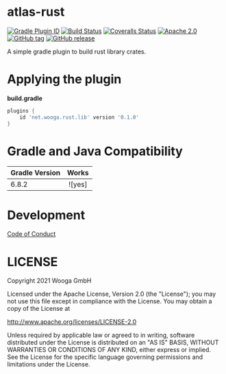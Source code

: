 atlas-rust
============

[![Gradle Plugin ID](https://img.shields.io/badge/gradle-net.wooga.rust-brightgreen.svg?style=flat-square)](https://plugins.gradle.org/plugin/net.wooga.github)
[![Build Status](https://img.shields.io/travis/wooga/atlas-rust/master.svg?style=flat-square)](https://travis-ci.org/wooga/atlas-rust)
[![Coveralls Status](https://img.shields.io/coveralls/wooga/atlas-rust/master.svg?style=flat-square)](https://coveralls.io/github/wooga/atlas-rust?branch=master)
[![Apache 2.0](https://img.shields.io/badge/license-Apache%202-blue.svg?style=flat-square)](https://raw.githubusercontent.com/wooga/atlas-rust/master/LICENSE)
[![GitHub tag](https://img.shields.io/github/tag/wooga/atlas-rust.svg?style=flat-square)]()
[![GitHub release](https://img.shields.io/github/release/wooga/atlas-rust.svg?style=flat-square)]()

A simple gradle plugin to build rust library crates.

# Applying the plugin

**build.gradle**
```groovy
plugins {
    id 'net.wooga.rust.lib' version '0.1.0'
}
```

Gradle and Java Compatibility
=============================

| Gradle Version | Works       |
| :------------- | :---------: |
| 6.8.2          | ![yes]      |

Development
===========

[Code of Conduct](docs/Code-of-conduct.md)

LICENSE
=======

Copyright 2021 Wooga GmbH

Licensed under the Apache License, Version 2.0 (the "License");
you may not use this file except in compliance with the License.
You may obtain a copy of the License at

<http://www.apache.org/licenses/LICENSE-2.0>

Unless required by applicable law or agreed to in writing, software
distributed under the License is distributed on an "AS IS" BASIS,
WITHOUT WARRANTIES OR CONDITIONS OF ANY KIND, either express or implied.
See the License for the specific language governing permissions and
limitations under the License.
